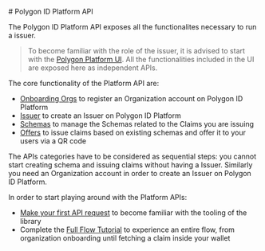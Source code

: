 # Polygon ID Platform API

The Polygon ID Platform API exposes all the functionalites necessary to run a issuer.

> To become familiar with the role of the issuer, it is advised to start with the [Polygon Platform UI](https://platform-test.polygonid.com/). All the functionalities included in the UI are exposed here as independent APIs.

The core functionality of the Platform API are:

- [Onboarding Orgs](./onborading-orgs/introduction.md) to register an Organization account on Polygon ID Platform
- [Issuer](./issuer/introduction.md) to create an Issuer on Polygon ID Platform
- [Schemas](./schemas/introduction.md) to manage the Schemas related to the Claims you are issuing
- [Offers](./offers/introduction.md) to issue claims based on existing schemas and offer it to your users via a QR code

The APIs categories have to be considered as sequential steps: you cannot start creating schema and issuing claims without having a Issuer. Similarly you need an Organization account in order to create an Issuer on Polygon ID Platform. 

In order to start playing around with the Platform APIs:

- [Make your first API request](./make-your-first-request.md) to become familiar with the tooling of the library
- Complete the [Full Flow Tutorial](./full-flow-tutorial.md) to experience an entire flow, from organization onboarding until fetching a claim inside your wallet
